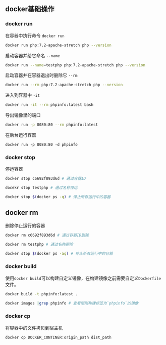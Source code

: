 ## docker基础操作
### docker run

在容器中执行命令 `docker run`

```bash
docker run php:7.2-apache-stretch php --version
```

启动容器并给它命名 `--name`

```bash
docker run --name=testphp php:7.2-apache-stretch php --version
```

启动容器并在容器退出时删除它 `--rm`

```bash
docker run --rm php:7.2-apache-stretch php --version
```

进入到容器中 `-it`

```bash
docker run -it --rm phpinfo:latest bash
```

导出镜像里的端口

```bash
docker run -p 8080:80 --rm phpinfo:latest
```

在后台运行容器

```
docker run -p 8080:80 -d phpinfo
```

### docker stop

停运容器

```bash
docker stop c6692f893d6d # 通过容器ID

docekr stop testphp # 通过名称停运

docker stop $(docker ps -q) # 停止所有运行中的容器
```

## docker rm

删除停止运行的容器

```bash
docker rm c6692f893d6d # 通过容器ID删除

docker rm testphp # 通过名称删除

docker stop $(docker ps -aq) # 停止所有运行中的容器
```

### docker build

使用`docker build`可以构建自定义镜像，在构建镜像之前需要自定义`Dockerfile`文件。

```bash
docker build -t phpinfo:latest .

docker images |grep phpinfo # 查看刚刚构建标签为`phpinfo`的镜像
```

### docker cp

将容器中的文件拷贝到宿主机

```bash
docker cp DOCKER_CONTINER:origin_path dist_path
```